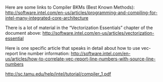Here are some links to Compiler BKMs (Best Known Methods):
http://software.intel.com/en-us/articles/programming-and-compiling-for-intel-many-integrated-core-architecture
 
There is a lot of material in the “Vectorization Essentials” chapter of the document above:
http://software.intel.com/en-us/articles/vectorization-essential
  
Here is one specific article that speaks in detail about how to use vec-report line number information:
http://software.intel.com/en-us/articles/how-to-correlate-vec-report-line-numbers-with-source-line-numbers

http://sc.tamu.edu/help/intel/tutorial/compiler_1.pdf
